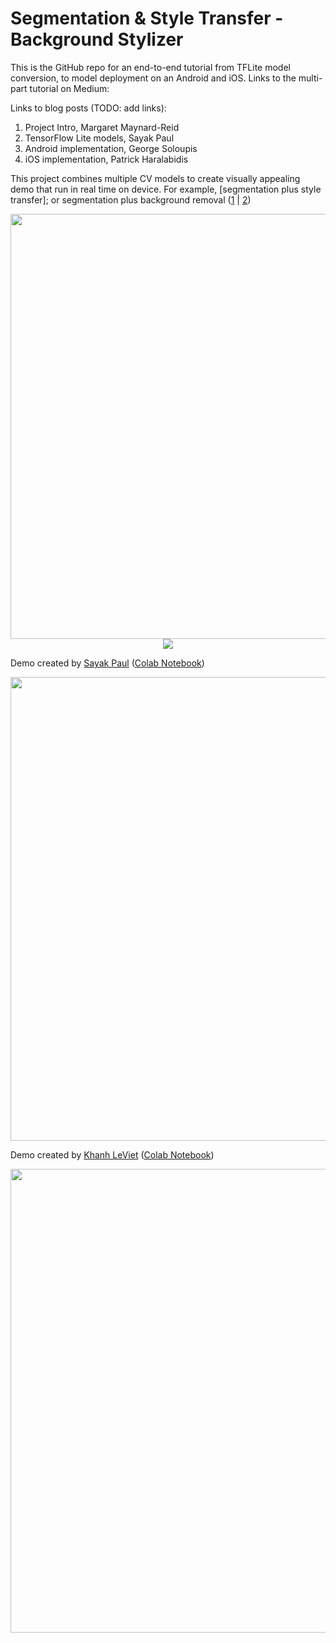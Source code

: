 # Segmentation & Style Transfer - Background Stylizer

This is the GitHub repo for an end-to-end tutorial from TFLite model conversion, to model deployment on an Android and iOS. 
Links to the multi-part tutorial on Medium:

Links to blog posts (TODO: add links):
1. Project Intro, Margaret Maynard-Reid
2. TensorFlow Lite models, Sayak Paul
3. Android implementation, George Soloupis
4. iOS implementation, Patrick Haralabidis

This project combines multiple CV models to create visually appealing demo that run in real time on device. 
For example, [segmentation plus style transfer]; or segmentation plus background removal ([1](https://ai.googleblog.com/2018/03/mobile-real-time-video-segmentation.html) | [2](https://twitter.com/jason_mayes/status/1229547600895823873))

<p align="center">
 <img src="images/segmentation.png" width='680'/>
 <img src="images/style_transfer.gif" />
</p>

Demo created by [Sayak Paul](https://github.com/sayakpaul) ([Colab Notebook](https://colab.research.google.com/github/sayakpaul/Adventures-in-TensorFlow-Lite/blob/master/Semantic_Segmentation_%2B_Background_Removal_%2B_Style_Transfer.ipynb))
<p align="center">
 <img src="images/sayak_demo.png" width='742'/>
</p>

Demo created by [Khanh LeViet](https://github.com/khanhlvg) ([Colab Notebook](https://colab.research.google.com/drive/1KZpmuwBfLZM_0mzUyX2W-xcNq26jCNtn))
<p align="center">
 <img src="images/khanh_demo.png" width='742'/>
</p>
